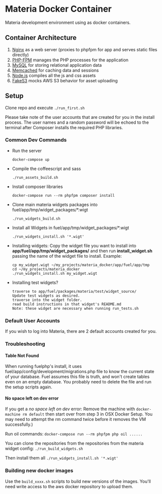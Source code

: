 # Materia Docker Container

Materia development environment using as docker containers.

## Container Architecture

 1. [Nginx](https://www.nginx.com/) as a web server (proxies to phpfpm for app and serves static files directly)
 3. [PHP-FPM](https://php-fpm.org/) manages the PHP processes for the application
 4. [MySQL](https://www.mysql.com/) for storing relational application data
 5. [Memcached](https://memcached.org/) for caching data and sessions
 6. [Node.js](https://nodejs.org/en/) compiles all the js and css assets
 7. [FakeS3](https://github.com/jubos/fake-s3) mocks AWS S3 behavior for asset uploading

## Setup

Clone repo and execute `./run_first.sh`

Please take note of the user accounts that are created for you in the install process.  The user names and a random password will be echoed to the terminal after Composer installs the required PHP libraries.

### Common Dev Commands

* Run the server
	```
	docker-compose up
	```
* Compile the coffeescript and sass
	```
	./run_assets_build.sh
	```
* Install composer libraries
	```
	docker-compose run --rm phpfpm composer install
	```
* Clone main materia widgets packages into fuel/app/tmp/widget_packages/*.wigt
	```
	./run_widgets_build.sh
	```
* Install all Widgets in fuel/app/tmp/widget_packages/*.wigt
	```
	./run_widgets_install.sh '*.wigt'
	```
* Installing widgets: Copy the widget file you want to install into **app/fuel/app/tmp/widget\_packages/** and then run **install_widget.sh** passing the name of the widget file to install. Example:

    ```
    cp my_widget.wigt ~/my_projects/materia_docker/app/fuel/app/tmp
    cd ~/my_projects/materia_docker
    ./run_widgets_install.sh my_widget.wigt
    ```
* Installing test widgets?
    ```
    traverse to app/fuel/packages/materia/test/widget_source/
    Update test widgets as desired.
    traverse into the widget folder.
    read build instructions in that widget's README.md
    Note: these widget are necessary when running run_tests.sh
    ```
### Default User Accounts

If you wish to log into Materia, there are 2 default accounts created for you.

### Troubleshooting

#### Table Not Found

When running fuelphp's install, it uses fuel/app/config/development/migrations.php file to know the current state of your database. Fuel assumes this file is truth, and won't create tables even on an empty database. You probably need to delete the file and run the setup scripts again.

#### No space left on dev error

If you get a *no space left on dev* error: Remove the machine with `docker-machine rm default` then start over from step 3 in OSX Docker Setup. You may need to attempt the rm command twice before it removes the VM successfully.)

Run oil commands: `docker-compose run --rm phpfpm php oil ......`

You can clone the repositories from the repositories from the materia widget config:
`./run_build_widgets.sh`

Then install them all
`./run_widgets_install.sh '*.wigt'`

### Building new docker images

Use the `build_xxxx.sh` scripts to build new versions of the images.  You'll need write access to the aws docker repository to upload them.

